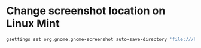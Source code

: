 # Change screenshot location on Linux Mint

```bash
gsettings set org.gnome.gnome-screenshot auto-save-directory 'file:///home/user/screenshots'
```
